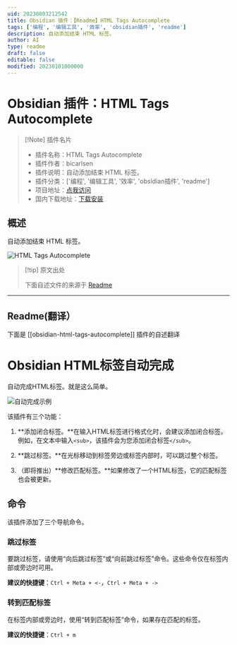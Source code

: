 ```yaml
---
uid: 20230803212542
title: Obsidian 插件：【Readme】HTML Tags Autocomplete
tags: ['编程', '编辑工具', '效率', 'obsidian插件', 'readme']
description: 自动添加结束 HTML 标签。
author: AI
type: readme
draft: false
editable: false
modified: 20230101000000
---
```


# Obsidian 插件：HTML Tags Autocomplete

> [!Note] 插件名片
> - 插件名称：HTML Tags Autocomplete
> - 插件作者：bicarlsen
> - 插件说明：自动添加结束 HTML 标签。
> - 插件分类：['编程', '编辑工具', '效率', 'obsidian插件', 'readme']
> - 项目地址：[点我访问](https://github.com/bicarlsen/obsidian_html_tags_autocomplete)
> - 国内下载地址：[下载安装](https://pkmer.cn/products/plugin/pluginMarket/?obsidian-html-tags-autocomplete)

## 概述

自动添加结束 HTML 标签。

![HTML Tags Autocomplete](https://cdn.pkmer.cn/covers/obsidian-html-tags-autocomplete.PNG!pkmer)

> [!tip] 原文出处
> 
>下面自述文件的来源于 [Readme](https://ghproxy.net/https://raw.githubusercontent.com/bicarlsen/obsidian_html_tags_autocomplete/main/README.md)
> 

---

## Readme(翻译）

下面是 [[obsidian-html-tags-autocomplete]] 插件的自述翻译



# Obsidian HTML标签自动完成

自动完成HTML标签。就是这么简单。

![自动完成示例](autocomplete_example.png)

该插件有三个功能：
1. **添加闭合标签。**在输入HTML标签进行格式化时，会建议添加闭合标签。例如，在文本中输入`<sub>`，该插件会为您添加闭合标签`</sub>`。

2. **跳过标签。**在光标移动到标签旁边或标签内部时，可以跳过整个标签。

3. （即将推出）**修改匹配标签。**如果修改了一个HTML标签，它的匹配标签也会被更新。

## 命令

该插件添加了三个导航命令。

### 跳过标签

要跳过标签，请使用“向后跳过标签”或“向前跳过标签”命令。这些命令仅在标签内部或旁边时可用。

**建议的快捷键**：`Ctrl + Meta + <-`，`Ctrl + Meta + ->`

### 转到匹配标签

在标签内部或旁边时，使用“转到匹配标签”命令，如果存在匹配的标签。

**建议的快捷键**：`Ctrl + m`



